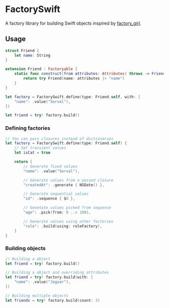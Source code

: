 # FactorySwift

A factory library for building Swift objects inspired by [factory_girl](https://github.com/thoughtbot/factory_girl).

## Usage

```swift
struct Friend {
    let name: String
}

extension Friend : Factoryable {
    static func construct(from attributes: Attributes) throws -> Friend {
        return try Friend(name: attributes |> "name")
    }
}

let factory = FactorySwift.define(type: Friend.self, with: [
    "name": .value("Serval"),
])

let friend = try! factory.build()
```

### Defining factories

```swift
// You can pass closures instead of dictionaries
let factory = FactorySwift.define(type: Friend.self) {
    // Set transient values
    let isCat = true

    return [
        // Generate fixed values
        "name": .value("Serval"),

        // Generate values from a passed closure
        "createdAt": .generate { NSDate() },

        // Generate sequential values
        "id": .sequence { $0 },

        // Genetate values picked from sequence
        "age": .pick(from: 0 ..< 100),

        // Generate values using other factories
        "role": .build(using: roleFactory),
    ]
}
```

### Building objects

```swift
// Building a object
let friend = try! factory.build()

// Building a object and overriding attributes
let friend = try! factory.build(with: [
    "name": .value("Jaguar"),
])

// Building multiple objects
let friends = try! factory.build(count: 3)
```
